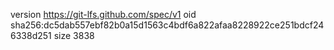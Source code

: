version https://git-lfs.github.com/spec/v1
oid sha256:dc5dab557ebf82b0a15d1563c4bdf6a822afaa8228922ce251bdcf246338d251
size 3838
